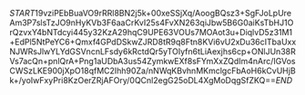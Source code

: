 $START$19vziPEbBuaVO9rRRl8BN2j5k+00xeSSjXq/AoogBQsz3+SgFJoLpUreAm3P7slsTzJO9nHyKVb3F6aaCrKvI25s4FvXN263qiJbw5B6G0aiKsTbHJ1OrQzvxY4bNTdcyi445y32KzA29hqC9UPE63VOUs7MOAot3u+DiqlvD5z31M1+EdPl5NtPeYC6+Qmxf4GPdDSkwZJRD8tR9q8Ftn8KVi6vU2xDu36cITbaUxxNJWRsJlwYLYdGSVncnLFsdy6kRctdQr5yTOIyfn6tLiAexjhs6cp+ONlJUn38RVs7acQn+pnlQrA+Png1aUDbA3us54ZymkwEXf8sFYmXxZQdIm4nArc/IGVosCWSzLKE900jXpO18qfMC2Ihh90Za/nNWqKBvhnMKmclgcFbAoH6kCvUHjBk+/yoIwFxyPri8KzOerZRjAFOry/0QCnl2egG25oDL4XgMoDqgSfZKQ==$END$